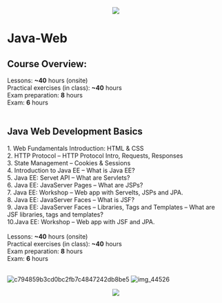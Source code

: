 <div style="text-align:center"><img src ="![javaee1](https://user-images.githubusercontent.com/33524282/52499436-18325380-2be4-11e9-92de-8db612be6a02.png)"/></div>
<h1> Java-Web</h1>
<h2>Course Overview:</h2>
Lessons: <b>~40</b> hours (onsite)<br>
Practical exercises (in class): <b>~40</b> hours<br>
Exam preparation: <b>8</b> hours<br>
Exam: <b>6</b> hours<br>

<br>
<h2>Java Web Development Basics</h2>
1. Web Fundamentals Introduction: HTML & CSS<br>
2. HTTP Protocol – HTTP Protocol Intro, Requests, Responses<br>
3. State Management – Cookies & Sessions<br>
4. Introduction to Java EE – What is Java EE?<br>
5. Java EE: Servet API – What are Servlets? <br>
6. Java EE: JavaServer Pages – What are JSPs?<br>
7. Java EE: Workshop – Web app with Servelts, JSPs and JPA.<br>
8. Java EE: JavaServer Faces – What is JSF?<br>
9. Java EE: JavaServer Faces – Libraries, Tags and Templates – What are JSF libraries, tags and templates?<br>
10.Java EE: Workshop – Web app with JSF and JPA.<br>
<br>
Lessons: <b>~40</b> hours (onsite)<br>
Practical exercises (in class): <b>~40</b> hours<br>
Exam preparation: <b>8</b> hours<br>
Exam: <b>6</b> hours<br>
<br>

![c794859b3cd0bc2fb7c4847242db8be5](https://user-images.githubusercontent.com/33524282/52499489-38faa900-2be4-11e9-902e-3b6ea05be595.png)
![img_44526](https://user-images.githubusercontent.com/33524282/52499506-41eb7a80-2be4-11e9-818d-9b8591442943.png)

<div style="text-align:center"><img src ="..." /></div>